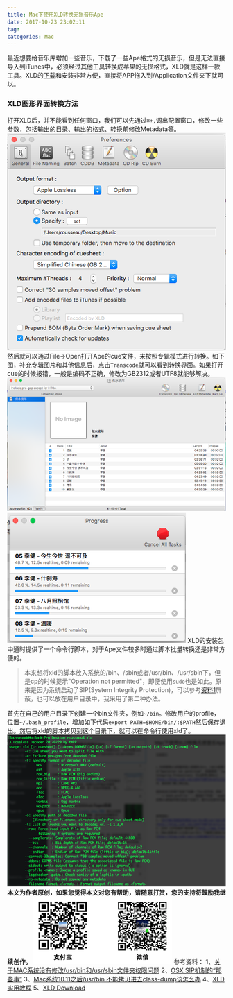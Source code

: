 ```yaml
---
title: Mac下使用XLD转换无损音乐Ape
date: 2017-10-23 23:02:11
tag: 
categories: Mac
---
```


最近想要给音乐库增加一些音乐，下载了一些Ape格式的无损音乐，但是无法直接导入到iTunes中，必须经过其他工具转换成苹果的无损格式，XLD就是这样一款工具。XLD的[下载](http://tmkk.undo.jp/xld/index_e.html)和安装非常方便，直接将APP拖入到/Application文件夹下就可以。

### XLD图形界面转换方法
打开XLD后，并不能看到任何窗口，我们可以先通过```⌘+,```调出配置窗口，修改一些参数，包括输出的目录、输出的格式、转换前修改Metadata等。
![](20171023-convert-ape-with-xld/1240-20200811071153867.png)
然后就可以通过File->Open打开Ape的cue文件，来按照专辑模式进行转换。如下图，补充专辑图片和其他信息后，点击```Transcode```就可以看到转换界面。如果打开cue的时候报错，一般是编码不正确，修改为GB2312或者UTF8就能够解决。
![](20171023-convert-ape-with-xld/1240-20200811071158417.png)
![](20171023-convert-ape-with-xld/1240-20200811071202699.png)
XLD的安装包中通时提供了一个命令行脚本，对于Ape文件较多时通过脚本批量转换还是非常方便的。

> 本来想将xld的脚本放入系统的/bin、/sbin或者/usr/bin、/usr/sbin下，但是cp的时候提示"Operation not permitted"，即便使用```sudo```也是如此。原来是因为系统启动了SIP(System Integrity Protection)，可以参考[资料1](http://blog.csdn.net/a547720714/article/details/52678643)屏蔽，也可以放在用户目录中，我采用了第二种办法。

首先在自己的用户目录下创建一个bin文件夹，例如```~/bin```。修改用户的profile，位置```~/.bash_profile```，增加如下代码```export PATH=$HOME/bin/:$PATH```然后保存退出。然后将xld的脚本拷贝到这个目录下，就可以在命令行使用xld了。
![](20171023-convert-ape-with-xld/1240-20200811071208036.png)
**本文为作者原创，如果您觉得本文对您有帮助，请随意打赏，您的支持将鼓励我继续创作。**
![](20171023-convert-ape-with-xld/1240-20200811071212712.png)
参考资料：
1、[关于MAC系统没有修改/usr/bin和/usr/sbin文件夹权限问题](http://blog.csdn.net/a547720714/article/details/52678643)
2、[OSX SIP机制的“那些事”](http://www.freebuf.com/articles/system/97411.html)
3、[Mac系统10.11之后/usr/bin 不能拷贝进去class-dump该怎么办](http://blog.csdn.net/cjh965063777/article/details/53196388)
4、[XLD实用教程](http://tieba.baidu.com/p/3015601318)
5、[XLD Download](http://tmkk.undo.jp/xld/index_e.html)